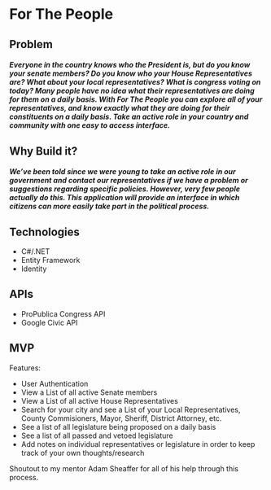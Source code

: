 # For The People


## Problem
##### Everyone in the country knows who the President is, but do you know your senate members? Do you know who your House Representatives are? What about your local representatives? What is congress voting on today? Many people have no idea what their representatives are doing for them on a daily basis. With For The People you can explore all of your representatives, and know exactly what they are doing for their constituents on a daily basis. Take an active role in your country and community with one easy to access interface. 

## Why Build it?
##### We’ve been told since we were young to take an active role in our government and contact our representatives if we have a problem or suggestions regarding specific policies. However, very few people actually do this. This application will provide an interface in which citizens can more easily take part in the political process.

## Technologies
- C#/.NET
- Entity Framework
- Identity

## APIs
- ProPublica Congress API
- Google Civic API

## MVP

Features:

- User Authentication
- View a List of all active Senate members
- View a List of all active House Representatives
- Search for your city and see a List of your Local Representatives, County Commisioners, Mayor, Sheriff, District Attorney, etc.
- See a list of all legislature being proposed on a daily basis
- See a list of all passed and vetoed legislature
- Add notes on individual representatives or legislature in order to keep track of your own thoughts/research

Shoutout to my mentor Adam Sheaffer for all of his help through this process.

